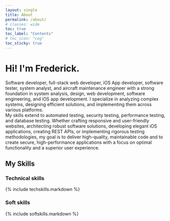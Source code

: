 ```yaml
---
layout: single
title: About
permalink: /about/
# classes: wide
toc: true
toc_label: "Contents"
# toc_icon: "cog"
toc_sticky: true
---
```

# Hi! I'm Frederick.
Software developer, full-stack web developer, iOS App developer, software tester, system analyst, and aircraft maintenance engineer with a strong foundation in system analysis, design, web development, software engineering, and iOS app development. I specialize in analyzing complex systems, designing efficient solutions, and implementing them across various platforms.  
My skills extend to automated testing, security testing, performance testing, and database testing. Whether crafting responsive and user-friendly websites, architecting robust software solutions, developing elegant iOS applications, creating REST APIs, or implementing rigorous testing methodologies, my goal is to deliver high-quality, maintainable code and to create secure, high-performance applications with a focus on optimal functionality and a superior user experience.

## My Skills
### Technical skills

{% include techskills.markdown %}
### Soft skills

{% include softskills.markdown %}


